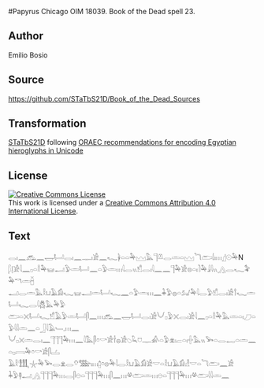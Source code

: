 #Papyrus Chicago OIM 18039. Book of the Dead spell 23.

## Author 

Emilio Bosio

## Source 

https://github.com/STaTbS21D/Book_of_the_Dead_Sources

## Transformation 

[STaTbS21D](https://statbs21d.github.io/) following [ORAEC recommendations for encoding Egyptian hieroglyphs in Unicode](https://github.com/oraec/recommendations-encoding-hieroglyphs)

## License 

<a rel="license" href="http://creativecommons.org/licenses/by/4.0/"><img alt="Creative Commons License" style="border-width:0" src="https://i.creativecommons.org/l/by/4.0/88x31.png" /></a><br />This work is licensed under a <a rel="license" href="http://creativecommons.org/licenses/by/4.0/">Creative Commons Attribution 4.0 International License</a>.

## Text 

<hiero>𓂋𓏤𓈖𓃹𓈖𓉿𓂡𓂋𓏤𓈖𓊃𓏤𓀀𓈖𓆑𓋀𓏏𓏏𓅆𓈉𓅓𓊹𓌨𓂋𓏛𓏏𓈉𓆓𓂧𓌃𓏤𓏥𓊨𓇳𓅆N<br>
𓆄𓊤𓀀𓇋𓈖𓊪𓏏𓎛𓅆𓊠𓂝𓅱𓏛𓂡𓈖𓏏𓅱𓏛𓏥𓇋𓂋𓏭𓀸𓂋𓏤𓇋𓈖𓈖𓊹𓅆𓀀𓊖𓏏𓏤𓍘𓅆𓇍𓇋𓏭𓂻𓂋𓆑𓅝𓅆𓎔𓏛𓐢<br>
𓂝𓂋𓏛𓅓𓎛𓂓𓄿𓀁𓆑𓊠𓂝𓏛𓂡𓆑𓈖𓏏𓅱𓏛𓏥𓈖𓇓𓅱𓐍𓏏𓃫𓅆𓇋𓂋𓅱𓀸𓂋𓏤𓀀𓍙𓆑𓏛𓂡𓆑𓂋𓇋𓆣𓅓𓅆𓅱<br>
𓂧𓏏𓏴𓂡𓆑𓀸𓄿𓅱𓏛𓂡𓋴𓈖𓏥𓃹𓈖𓉿𓂡𓂋𓏤𓀀𓄋𓊪𓅱𓏴𓂋𓏤𓀀𓇋𓈖𓊪𓏏𓎛𓅆𓅓𓏛𓏏𓏤𓈔𓏏𓅱𓇋𓇋𓏛𓈖𓏏𓃀𓇋𓄿𓄑𓈒𓏥𓈖<br>
𓄋𓊪𓏴𓏛𓂋𓏤𓈖𓊹𓊹𓊹𓅆𓏥𓈖𓇋𓅓𓋴𓏌𓎡𓀀𓌂𓐍𓀀𓆇𓆗𓈞𓊃𓀉𓏏𓅱𓁷𓏤𓐞𓏏𓏤𓏶𓅓𓏭𓅨𓏏𓂋𓉻𓏏𓏛𓈖𓏏𓊪𓇯𓅆𓏌𓎡𓀀𓋴𓐟<br>
𓄿𓎛𓃃𓇼𓅆𓅨𓂋𓁷𓂋𓄣𓅢𓏤𓏥𓉺𓏌𓊖𓅆𓇋𓂋𓎛𓂓𓄿𓀁𓀀𓎟𓏏𓎛𓂓𓄿𓀁𓁐𓎟𓏏𓆓𓂧𓈖𓀀<br>
𓇓𓅱𓊢𓂝𓂻𓊹𓊹𓊹𓅆𓏥𓂋𓋴𓇷𓏏𓊹𓊹𓊹𓅆𓏥𓋴𓈖𓏥𓋬𓂧𓏛𓏥𓇷𓏏𓊹𓊹𓊹𓅆𓏥𓋬𓂧𓇋𓇋𓏛𓈖<br></hiero>